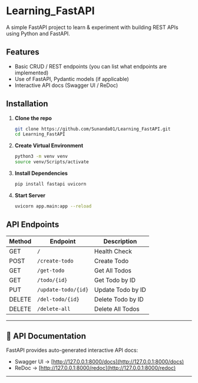 # Learning_FastAPI
A simple FastAPI project to learn & experiment with building REST APIs using Python and FastAPI.

## Features
- Basic CRUD / REST endpoints (you can list what endpoints are implemented)  
- Use of FastAPI, Pydantic models (if applicable)  
- Interactive API docs (Swagger UI / ReDoc)

## Installation

1. **Clone the repo**
   
   ```bash
   git clone https://github.com/Sunanda01/Learning_FastAPI.git
   cd Learning_FastAPI

2. **Create Virtual Environment**

   ```bash
   python3 -m venv venv
   source venv/Scripts/activate

3. **Install Dependencies**

   ```bash
   pip install fastapi uvicorn
   
4. **Start Server**
   ```bash
   uvicorn app.main:app --reload

## API Endpoints

| Method  | Endpoint            | Description            |
|---------|---------------------|------------------------|
| GET     | `/`                 | Health Check           |
| POST    | `/create-todo`      | Create Todo            |
| GET     | `/get-todo`         | Get All Todos          |
| GET     | `/todo/{id}`        | Get Todo by ID         |
| PUT     | `/update-todo/{id}` | Update Todo by ID      |
| DELETE  | `/del-todo/{id}`    | Delete Todo by ID      |
| DELETE  | `/delete-all`       | Delete All Todos       |

---

## 📑 API Documentation

FastAPI provides auto-generated interactive API docs:

- Swagger UI → [http://127.0.0.1:8000/docs](http://127.0.0.1:8000/docs)  
- ReDoc → [http://127.0.0.1:8000/redoc](http://127.0.0.1:8000/redoc)  
---
